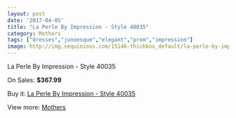 ```yaml
---
layout: post
date: '2017-04-05'
title: "La Perle By Impression - Style 40035"
category: Mothers
tags: ["dresses","junoesque","elegant","prom","impression"]
image: http://img.sequinious.com/15146-thickbox_default/la-perle-by-impression-style-40035.jpg
---
```

La Perle By Impression - Style 40035

On Sales: **$367.99**
<a href="https://www.sequinious.com/mothers/7145-la-perle-by-impression-style-40035.html"><amp-img layout="responsive" width="600" height="600" src="//img.sequinious.com/15146-thickbox_default/la-perle-by-impression-style-40035.jpg" alt="La Perle By Impression - Style 40035 0" /></a>
<a href="https://www.sequinious.com/mothers/7145-la-perle-by-impression-style-40035.html"><amp-img layout="responsive" width="600" height="600" src="//img.sequinious.com/15147-thickbox_default/la-perle-by-impression-style-40035.jpg" alt="La Perle By Impression - Style 40035 1" /></a>
<a href="https://www.sequinious.com/mothers/7145-la-perle-by-impression-style-40035.html"><amp-img layout="responsive" width="600" height="600" src="//img.sequinious.com/15148-thickbox_default/la-perle-by-impression-style-40035.jpg" alt="La Perle By Impression - Style 40035 2" /></a>

Buy it: [La Perle By Impression - Style 40035](https://www.sequinious.com/mothers/7145-la-perle-by-impression-style-40035.html "La Perle By Impression - Style 40035")

View more: [Mothers](https://www.sequinious.com/6-mothers "Mothers")